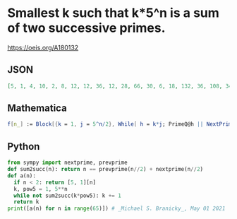 # Smallest k such that k\*5^n is a sum of two successive primes\.
https://oeis.org/A180132
## JSON
```JSON
[5, 1, 4, 10, 2, 8, 12, 12, 36, 12, 28, 66, 30, 6, 18, 132, 36, 108, 34, 14, 48, 60, 12, 22, 150, 30, 6, 74, 54, 16, 8, 66, 150, 30, 6, 14, 374, 110, 22, 82, 62, 66, 108, 348, 114, 428, 190, 38, 570, 114, 102, 24, 82, 86, 178, 420, 84, 108, 328, 186, 126, 192, 76, 82, 24]
```
## Mathematica
```Mathematica
f[n_] := Block[{k = 1, j = 5^n/2}, While[ h = k*j; PrimeQ@h || NextPrime[h, -1] + NextPrime@h != 2 h, k++ ]; k]; Array[f, 80, 0]
```
## Python
```Python
from sympy import nextprime, prevprime
def sum2succ(n): return n == prevprime(n//2) + nextprime(n//2)
def a(n):
  if n < 2: return [5, 1][n]
  k, pow5 = 1, 5**n
  while not sum2succ(k*pow5): k += 1
  return k
print([a(n) for n in range(65)]) # _Michael S. Branicky_, May 01 2021
```
